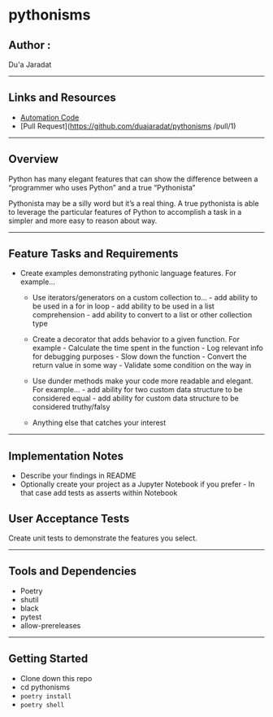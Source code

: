 #  pythonisms


## Author : 

Du'a Jaradat

---

## Links and Resources

- [Automation Code]()
- [Pull Request](https://github.com/duajaradat/pythonisms
/pull/1)

---


## Overview

Python has many elegant features that can show the difference between a “programmer who uses Python” and a true “Pythonista”

Pythonista may be a silly word but it’s a real thing. A true pythonista is able to leverage the particular features of Python to accomplish a task in a simpler and more easy to reason about way.

---
## Feature Tasks and Requirements

- Create examples demonstrating pythonic language features. For example…

     - Use iterators/generators on a custom collection to…
              - add ability to be used in a for in loop
              - add ability to be used in a list comprehension
              - add ability to convert to a list or other collection type

     - Create a decorator that adds behavior to a given function. For example
              - Calculate the time spent in the function
              - Log relevant info for debugging purposes
              - Slow down the function
              - Convert the return value in some way
              - Validate some condition on the way in

     - Use dunder methods make your code more readable and elegant. For example…
             - add ability for two custom data structure to be considered equal
             - add ability for custom data structure to be considered truthy/falsy

     - Anything else that catches your interest
---
## Implementation Notes

   - Describe your findings in README
   - Optionally create your project as a Jupyter Notebook if you prefer
           - In that case add tests as asserts within Notebook

## User Acceptance Tests

Create unit tests to demonstrate the features you select.

---

## Tools and Dependencies

- Poetry
- shutil
- black
- pytest
- allow-prereleases 

---

## Getting Started

- Clone down this repo
- cd pythonisms
- `poetry install`
- `poetry shell`
